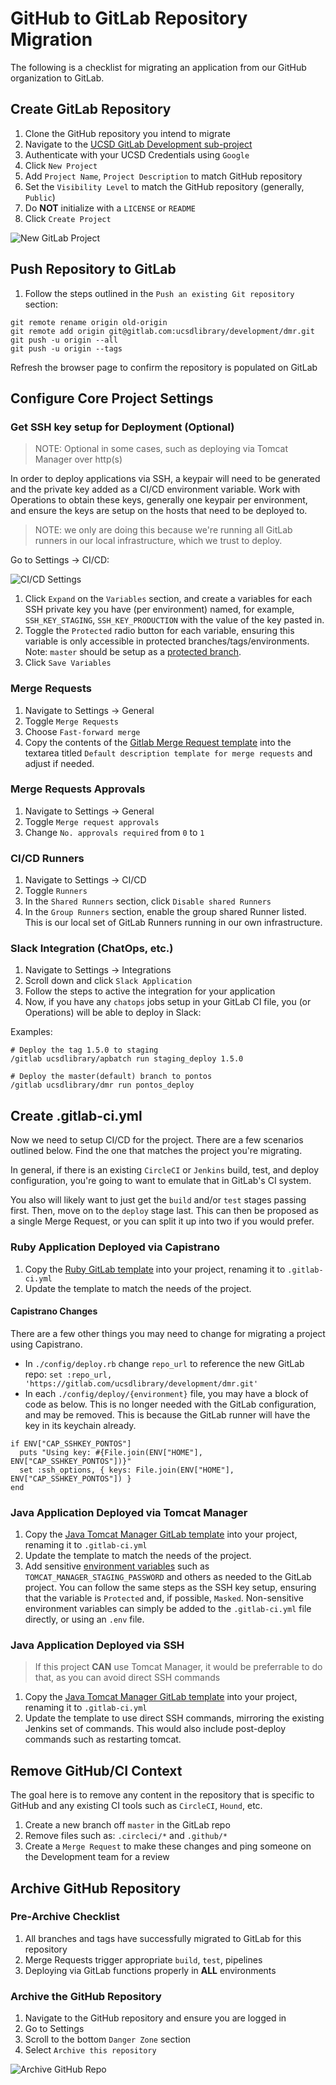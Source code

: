 # GitHub to GitLab Repository Migration #

The following is a checklist for migrating an application from our GitHub
organization to GitLab.

## Create GitLab Repository
1. Clone the GitHub repository you intend to migrate
1. Navigate to the [UCSD GitLab Development sub-project][gitlab-dev]
1. Authenticate with your UCSD Credentials using `Google`
1. Click `New Project`
1. Add `Project Name`, `Project Description` to match GitHub repository
1. Set the `Visibility Level` to match the GitHub repository (generally, `Public`)
1. Do **NOT** initialize with a `LICENSE` or `README`
1. Click `Create Project`

![New GitLab Project](./assets/new-gitlab-project.png)

## Push Repository to GitLab
1. Follow the steps outlined in the `Push an existing Git repository` section:
```
git remote rename origin old-origin
git remote add origin git@gitlab.com:ucsdlibrary/development/dmr.git
git push -u origin --all
git push -u origin --tags
```

Refresh the browser page to confirm the repository is populated on GitLab

## Configure Core Project Settings

### Get SSH key setup for Deployment (Optional)
> NOTE: Optional in some cases, such as deploying via Tomcat Manager over http(s)

In order to deploy applications via SSH, a keypair will need to be generated and
the private key added as a CI/CD environment variable. Work with Operations to
obtain these keys, generally one keypair per environment, and ensure the keys
are setup on the hosts that need to be deployed to.

> NOTE: we only are doing this because we're running all GitLab runners in our
local infrastructure, which we trust to deploy.

Go to Settings -> CI/CD:

![CI/CD Settings](./assets/ci-cd-settings.png)

1. Click `Expand` on the `Variables` section, and create a variables for each
   SSH private key you have (per environment) named, for example,
   `SSH_KEY_STAGING`, `SSH_KEY_PRODUCTION` with the value of the key pasted in.
1. Toggle the `Protected` radio button for each variable, ensuring this variable is only
   accessible in protected branches/tags/environments. Note: `master` should be
   setup as a [protected branch][gitlab-protected-branches].
1. Click `Save Variables`

### Merge Requests
1. Navigate to Settings -> General
1. Toggle `Merge Requests`
1. Choose `Fast-forward merge`
1. Copy the contents of the [Gitlab Merge Request template][gitlab-mr-template]
   into the textarea titled `Default description template for merge requests`
   and adjust if needed.

### Merge Requests Approvals
1. Navigate to Settings -> General
1. Toggle `Merge request approvals`
1. Change `No. approvals required` from `0` to `1`

### CI/CD Runners
1. Navigate to Settings -> CI/CD
1. Toggle `Runners`
1. In the `Shared Runners` section, click `Disable shared Runners`
1. In the `Group Runners` section, enable the group shared Runner listed. This
   is our local set of GitLab Runners running in our own infrastructure.

### Slack Integration (ChatOps, etc.)
1. Navigate to Settings -> Integrations
1. Scroll down and click `Slack Application`
1. Follow the steps to active the integration for your application
1. Now, if you have any `chatops` jobs setup in your GitLab CI file, you (or
   Operations) will be able to deploy in Slack:

Examples:
```
# Deploy the tag 1.5.0 to staging
/gitlab ucsdlibrary/apbatch run staging_deploy 1.5.0

# Deploy the master(default) branch to pontos
/gitlab ucsdlibrary/dmr run pontos_deploy
```

## Create .gitlab-ci.yml
Now we need to setup CI/CD for the project. There are a few scenarios outlined
below. Find the one that matches the project you're migrating.

In general, if there is an existing `CircleCI` or `Jenkins` build, test, and
deploy configuration, you're going to want to emulate that in GitLab's CI
system.

You also will likely want to just get the `build` and/or `test` stages passing first. Then, move on to the `deploy` stage last. This can then be proposed as a single Merge Request, or you can split it up into two if you would prefer.

### Ruby Application Deployed via Capistrano
1. Copy the [Ruby GitLab template][gitlab-ruby] into your project, renaming it
   to `.gitlab-ci.yml`
1. Update the template to match the needs of the project.
#### Capistrano Changes
There are a few other things you may need to change for migrating a project
using Capistrano.

- In `./config/deploy.rb` change `repo_url` to reference the new GitLab repo: `set :repo_url, 'https://gitlab.com/ucsdlibrary/development/dmr.git'`
- In each `./config/deploy/{environment}` file, you may have a block of code as
    below. This is no longer needed with the GitLab configuration, and may be
    removed. This is because the GitLab runner will have the key in its keychain
    already.

```
if ENV["CAP_SSHKEY_PONTOS"]
  puts "Using key: #{File.join(ENV["HOME"], ENV["CAP_SSHKEY_PONTOS"])}"
  set :ssh_options, { keys: File.join(ENV["HOME"], ENV["CAP_SSHKEY_PONTOS"]) }
end
```


### Java Application Deployed via Tomcat Manager
1. Copy the [Java Tomcat Manager GitLab template][gitlab-java-tomcat] into your project, renaming it
   to `.gitlab-ci.yml`
1. Update the template to match the needs of the project.
1. Add sensitive [environment variables][gitlab-env-vars] such as `TOMCAT_MANAGER_STAGING_PASSWORD` and others as needed to the GitLab project. You can follow the same steps as the SSH key setup, ensuring that the variable is `Protected` and, if possible, `Masked`. Non-sensitive environment variables can simply be added to the `.gitlab-ci.yml` file directly, or using an `.env` file.

### Java Application Deployed via SSH
> If this project **CAN** use Tomcat Manager, it would be preferrable to do that, as you can avoid direct SSH commands

1. Copy the [Java Tomcat Manager GitLab template][gitlab-java-tomcat] into your project, renaming it
   to `.gitlab-ci.yml`
1. Update the template to use direct SSH commands, mirroring the existing
   Jenkins set of commands. This would also include post-deploy commands such as
   restarting tomcat.

## Remove GitHub/CI Context
The goal here is to remove any content in the repository that is specific to
GitHub and any existing CI tools such as `CircleCI`, `Hound`, etc.

1. Create a new branch off `master` in the GitLab repo
1. Remove files such as: `.circleci/*` and `.github/*`
1. Create a `Merge Request` to make these changes and ping someone on the
   Development team for a review

## Archive GitHub Repository

### Pre-Archive Checklist
1. All branches and tags have successfully migrated to GitLab for this
   repository
1. Merge Requests trigger appropriate `build`, `test`, pipelines
1. Deploying via GitLab functions properly in **ALL** environments

### Archive the GitHub Repository
1. Navigate to the GitHub repository and ensure you are logged in
1. Go to Settings
1. Scroll to the bottom `Danger Zone` section
1. Select `Archive this repository`

![Archive GitHub Repo](./assets/github-archive.png)

[gitlab-dev]:https://gitlab.com/ucsdlibrary/development
[gitlab-env-vars]:https://docs.gitlab.com/ee/ci/variables/
[gitlab-java-tomcat]:./templates/.gitlab-ci-java-tomcat.yml
[gitlab-mr-template]:./templates/gitlab_merge_requests.md
[gitlab-protected-branches]:https://gitlab.com/help/user/project/protected_branches.md
[gitlab-ruby]:./templates/.gitlab-ci-ruby.yml
